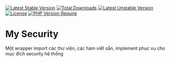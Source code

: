 [![Latest Stable Version](http://poser.pugx.org/nguyenanhung/security/v)](https://packagist.org/packages/nguyenanhung/security) [![Total Downloads](http://poser.pugx.org/nguyenanhung/security/downloads)](https://packagist.org/packages/nguyenanhung/security) [![Latest Unstable Version](http://poser.pugx.org/nguyenanhung/security/v/unstable)](https://packagist.org/packages/nguyenanhung/security) [![License](http://poser.pugx.org/nguyenanhung/security/license)](https://packagist.org/packages/nguyenanhung/security) [![PHP Version Require](http://poser.pugx.org/nguyenanhung/security/require/php)](https://packagist.org/packages/nguyenanhung/security)
# My Security

Một wrapper import các thư viện, các hàm viết sẵn, implement phục vụ cho mục đích security hệ thống

